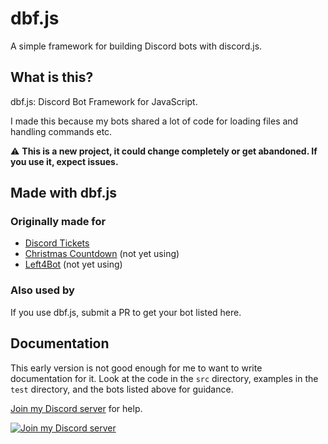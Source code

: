 # dbf.js

A simple framework for building Discord bots with discord.js.

## What is this?

dbf.js: Discord Bot Framework for JavaScript.

I made this because my bots shared a lot of code for loading files and handling commands etc.

⚠ **This is a new project, it could change completely or get abandoned. If you use it, expect issues.**

## Made with dbf.js

### Originally made for

- [Discord Tickets](https://github.com/discord-tickets/bot/)
- [Christmas Countdown](https://github.com/christmas-countdown/bot) (not yet using)
- [Left4Bot](https://github.com/left4craft/left4bot) (not yet using)

### Also used by

If you use dbf.js, submit a PR to get your bot listed here.

## Documentation

This early version is not good enough for me to want to write documentation for it. Look at the code in the `src` directory, examples in the `test` directory, and the bots listed above for guidance.

[Join my Discord server]((https://go.eartharoid.me/discord)) for help.

[![Join my Discord server](https://discord.com/api/guilds/451745464480432129/widget.png?style=banner4)](https://go.eartharoid.me/discord)